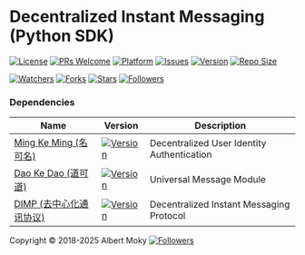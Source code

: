 # Decentralized Instant Messaging (Python SDK)

[![License](https://img.shields.io/github/license/dimchat/sdk-py)](https://github.com/dimchat/sdk-py/blob/master/LICENSE)
[![PRs Welcome](https://img.shields.io/badge/PRs-welcome-brightgreen.svg)](https://github.com/dimchat/sdk-py/pulls)
[![Platform](https://img.shields.io/badge/Platform-Python%203-brightgreen.svg)](https://github.com/dimchat/sdk-py/wiki)
[![Issues](https://img.shields.io/github/issues/dimchat/sdk-py)](https://github.com/dimchat/sdk-py/issues)
[![Version](https://img.shields.io/github/tag/dimchat/sdk-py)](https://github.com/dimchat/sdk-py/tags)
[![Repo Size](https://img.shields.io/github/repo-size/dimchat/sdk-py)](https://github.com/dimchat/sdk-py/archive/refs/heads/main.zip)

[![Watchers](https://img.shields.io/github/watchers/dimchat/sdk-py)](https://github.com/dimchat/sdk-py/watchers)
[![Forks](https://img.shields.io/github/forks/dimchat/sdk-py)](https://github.com/dimchat/sdk-py/forks)
[![Stars](https://img.shields.io/github/stars/dimchat/sdk-py)](https://github.com/dimchat/sdk-py/stargazers)
[![Followers](https://img.shields.io/github/followers/dimchat)](https://github.com/orgs/dimchat/followers)

### Dependencies

| Name | Version | Description |
|------|---------|-------------|
| [Ming Ke Ming (名可名)](https://github.com/dimchat/mkm-py) | [![Version](https://img.shields.io/pypi/v/mkm)](https://pypi.org/project/mkm) | Decentralized User Identity Authentication |
| [Dao Ke Dao (道可道)](https://github.com/dimchat/dkd-py) | [![Version](https://img.shields.io/pypi/v/dkd)](https://pypi.org/project/dkd) | Universal Message Module |
| [DIMP (去中心化通讯协议)](https://github.com/dimchat/core-py) | [![Version](https://img.shields.io/pypi/v/dimp)](https://pypi.org/project/dimp) | Decentralized Instant Messaging Protocol |

Copyright &copy; 2018-2025 Albert Moky
[![Followers](https://img.shields.io/github/followers/moky)](https://github.com/moky?tab=followers)